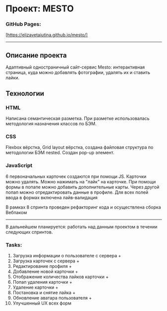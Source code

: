# Проект: MESTO

### GitHub Pages:

[https://elizavetaiutina.github.io/mesto/]

---

## Описание проекта

Адаптивный одностраничный сайт-сервис Mesto:
интерактивная страница, куда можно добавлять фотографии, удалять их и ставить лайки.

## Технологии

### HTML

Написана семантическая разметка.
При разметке использовалась методология назначения классов по БЭМ.

### CSS

Flexbox вёрстка, Grid layout вёрстка, создана файловая структура по методологии БЭМ nested.
Создан pop-up элемент.

### JavaScript

6 первоначальных карточек создаются при помощи JS. Карточки можно удалять. Можно нажимать на "лайк" на карточке. При помощи формы в попапе можно добавить дополнительные карты. Через другой попап можно отредактировать данные в профиле. Для всех полей ввода в формах включена лайв-валидация

В рамках 8 спринта проведен рефакторинг кода и осуществлена сборка Вебпаком

---

В дальнейшем планируется: работать над данным проектом в течении следующих спринтов.

### Tasks:

1. Загрузка информации о пользователе с сервера +
2. Загрузка карточек с сервера +
3. Редактирование профиля +
4. Добавление новой карточки +
5. Отображение количества лайков карточки +
6. Попап удаления карточки +
7. Удаление карточки +
8. Постановка и снятие лайка +
9. Обновление аватара пользователя +
10. Улучшенный UX всех форм
